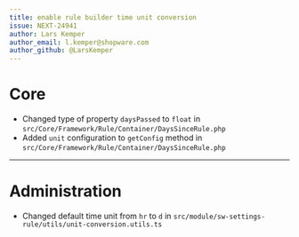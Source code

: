 ```yaml
---
title: enable rule builder time unit conversion
issue: NEXT-24941
author: Lars Kemper
author_email: l.kemper@shopware.com
author_github: @LarsKemper
---
```

# Core
* Changed type of property `daysPassed` to `float` in `src/Core/Framework/Rule/Container/DaysSinceRule.php`
* Added `unit` configuration to `getConfig` method in `src/Core/Framework/Rule/Container/DaysSinceRule.php`
___
# Administration
* Changed default time unit from `hr` to `d` in `src/module/sw-settings-rule/utils/unit-conversion.utils.ts`
